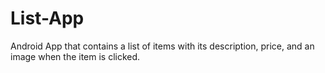 # List-App
Android App that contains a list of items with its description, price, and an image when the item is clicked.
